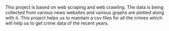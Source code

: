 This project is based on web scraping and web crawling. The data is being collected from various news websites and various graphs are plotted along with it. This project helps us to maintain a csv files for all the crimes which will help us to get crime data of the recent years.